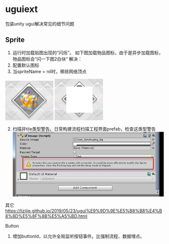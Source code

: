 # uguiext
包装unity ugui解决常见的细节问题


Sprite
----
1. 运行时加载贴图出现的“闪烁”。
如下图加载物品图标，由于是异步加载图标，物品图标会“闪一下图2白块“
解决：
1. 配置默认图标
2. 当spriteName = nil时，移除网络顶点

![](https://raw.githubusercontent.com/lizijie/MyImageHosting/master/uguiext/sprite_icon_1.png)
![](https://raw.githubusercontent.com/lizijie/MyImageHosting/master/uguiext/sprite_icon_2.png)

2. 扫描非tile类型警告。日常构建流程扫描工程界面prefab，检查这类型警告
![](https://raw.githubusercontent.com/lizijie/MyImageHosting/master/uguiext/sprite_tile_issue.png)

其它
https://lizijie.github.io/2019/05/23/ugui%E9%9D%9E%E5%B8%B8%E4%B8%8D%E5%8F%8B%E5%A5%BD.html

Button
1. 增加buttonId，以允许全局监听按钮事件。比强制流程、数据埋点。
